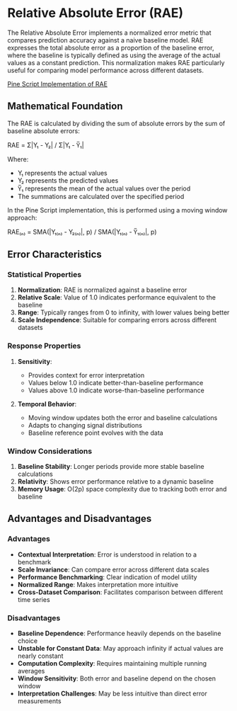 # Relative Absolute Error (RAE)

The Relative Absolute Error implements a normalized error metric that compares prediction accuracy against a naive baseline model. RAE expresses the total absolute error as a proportion of the baseline error, where the baseline is typically defined as using the average of the actual values as a constant prediction. This normalization makes RAE particularly useful for comparing model performance across different datasets.

[Pine Script Implementation of RAE](https://github.com/mihakralj/pinescript/blob/main/indicators/errors/rae.pine)

## Mathematical Foundation

The RAE is calculated by dividing the sum of absolute errors by the sum of baseline absolute errors:

RAE = Σ|Y₁ - Y₂| / Σ|Y₁ - Y̅₁|

Where:

- Y₁ represents the actual values
- Y₂ represents the predicted values
- Y̅₁ represents the mean of the actual values over the period
- The summations are calculated over the specified period

In the Pine Script implementation, this is performed using a moving window approach:

RAE₍ₙ₎ = SMA(|Y₁₍ₙ₎ - Y₂₍ₙ₎|, p) / SMA(|Y₁₍ₙ₎ - Y̅₁₍ₙ₎|, p)

## Error Characteristics

### Statistical Properties

1. **Normalization**: RAE is normalized against a baseline error
2. **Relative Scale**: Value of 1.0 indicates performance equivalent to the baseline
3. **Range**: Typically ranges from 0 to infinity, with lower values being better
4. **Scale Independence**: Suitable for comparing errors across different datasets

### Response Properties

1. **Sensitivity**:
   - Provides context for error interpretation
   - Values below 1.0 indicate better-than-baseline performance
   - Values above 1.0 indicate worse-than-baseline performance

2. **Temporal Behavior**:
   - Moving window updates both the error and baseline calculations
   - Adapts to changing signal distributions
   - Baseline reference point evolves with the data

### Window Considerations

1. **Baseline Stability**: Longer periods provide more stable baseline calculations
2. **Relativity**: Shows error performance relative to a dynamic baseline
3. **Memory Usage**: O(2p) space complexity due to tracking both error and baseline

## Advantages and Disadvantages

### Advantages

- **Contextual Interpretation**: Error is understood in relation to a benchmark
- **Scale Invariance**: Can compare error across different data scales
- **Performance Benchmarking**: Clear indication of model utility
- **Normalized Range**: Makes interpretation more intuitive
- **Cross-Dataset Comparison**: Facilitates comparison between different time series

### Disadvantages

- **Baseline Dependence**: Performance heavily depends on the baseline choice
- **Unstable for Constant Data**: May approach infinity if actual values are nearly constant
- **Computation Complexity**: Requires maintaining multiple running averages
- **Window Sensitivity**: Both error and baseline depend on the chosen window
- **Interpretation Challenges**: May be less intuitive than direct error measurements
